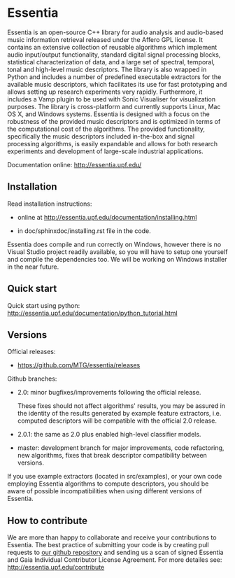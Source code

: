 Essentia
========

Essentia is an open-source C++ library for audio analysis and audio-based music information retrieval released under the Affero GPL license. It contains an extensive collection of reusable algorithms which implement audio input/output functionality, standard digital signal processing blocks, statistical characterization of data, and a large set of spectral, temporal, tonal and high-level music descriptors. The library is also wrapped in Python and includes a number of predefined executable extractors for the available music descriptors, which facilitates its use for fast prototyping and allows setting up research experiments very rapidly. Furthermore, it includes a Vamp plugin to be used with Sonic Visualiser for visualization purposes. The library is cross-platform and currently supports Linux, Mac OS X, and Windows systems. Essentia is designed with a focus on the robustness of the provided music descriptors and is optimized in terms of the computational cost of the algorithms. The provided functionality, specifically the music descriptors included in-the-box and signal processing algorithms, is easily expandable and allows for both research experiments and development of large-scale industrial applications.

Documentation online: http://essentia.upf.edu/


Installation
------------

Read installation instructions:

  * online at http://essentia.upf.edu/documentation/installing.html 

  * in doc/sphinxdoc/installing.rst file in the code.

Essentia does compile and run correctly on Windows, however there is no Visual Studio project readily available, so you will have to setup one yourself and compile the dependencies too. We will be working on Windows installer in the near future.


Quick start
-----------

Quick start using python: http://essentia.upf.edu/documentation/python_tutorial.html


Versions
--------

Official releases: 

  * https://github.com/MTG/essentia/releases

Github branches:

  * 2.0: minor bugfixes/improvements following the official release. 
    
    These fixes should not affect algorithms' results, you may be assured in the identity of the results generated by example feature extractors, i.e. computed descriptors will be compatible with the official 2.0 release.

  * 2.0.1: the same as 2.0 plus enabled high-level classifier models.

  * master: development branch for major improvements, code refactoring, new algorithms, fixes that break descriptor compatibility between versions.

If you use example extractors (located in src/examples), or your own code employing Essentia algorithms to compute descriptors, you should be aware of possible incompatibilities when using different versions of Essentia.

How to contribute
-----------------
We are more than happy to collaborate and receive your contributions to Essentia. The best practice of submitting your code is by creating pull requests to [our github repository](https://github.com/MTG/essentia) and sending us a scan of signed Essentia and Gaia Individual Contributor License Agreement. For more detailes see: http://essentia.upf.edu/contribute


